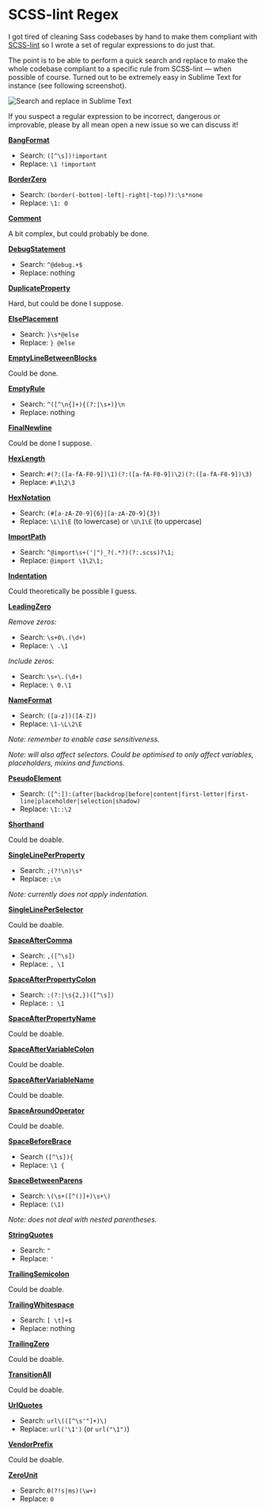 # SCSS-lint Regex

I got tired of cleaning Sass codebases by hand to make them compliant with [SCSS-lint](https://github.com/brigade/scss-lint) so I wrote a set of regular expressions to do just that. 

The point is to be able to perform a quick search and replace to make the whole codebase compliant to a specific rule from SCSS-lint — when possible of course. Turned out to be extremely easy in Sublime Text for instance (see following screenshot).

![Search and replace in Sublime Text](http://i.imgur.com/hnWTib8.png)

If you suspect a regular expression to be incorrect, dangerous or improvable, please by all mean open a new issue so we can discuss it!

**[BangFormat](https://github.com/brigade/scss-lint/blob/master/lib/scss_lint/linter/README.md#bangformat)**

* Search: `([^\s])!important`
* Replace: `\1 !important`

**[BorderZero](https://github.com/brigade/scss-lint/blob/master/lib/scss_lint/linter/README.md#borderzero)**

* Search: `(border(-bottom|-left|-right|-top)?):\s*none`
* Replace: `\1: 0`

**[Comment](https://github.com/brigade/scss-lint/blob/master/lib/scss_lint/linter/README.md#comment)**

A bit complex, but could probably be done.

**[DebugStatement](https://github.com/brigade/scss-lint/blob/master/lib/scss_lint/linter/README.md#debugstatement)**

* Search: `^@debug.+$`
* Replace: nothing

**[DuplicateProperty](https://github.com/brigade/scss-lint/blob/master/lib/scss_lint/linter/README.md#duplicateproperty)**

Hard, but could be done I suppose.

**[ElsePlacement](https://github.com/brigade/scss-lint/blob/master/lib/scss_lint/linter/README.md#elseplacement)**

* Search: `}\s*@else`
* Replace: `} @else`

**[EmptyLineBetweenBlocks](https://github.com/brigade/scss-lint/blob/master/lib/scss_lint/linter/README.md#emptylinebetweenblocks)**

Could be done.

**[EmptyRule](https://github.com/brigade/scss-lint/blob/master/lib/scss_lint/linter/README.md#emptyrule)**

* Search: `^([^\n{]+){(?:|\s+)}\n`
* Replace: nothing 

**[FinalNewline](https://github.com/brigade/scss-lint/blob/master/lib/scss_lint/linter/README.md#finalnewline)**

Could be done I suppose.

**[HexLength](https://github.com/brigade/scss-lint/blob/master/lib/scss_lint/linter/README.md#hexlength)**

* Search: `#(?:([a-fA-F0-9])\1)(?:([a-fA-F0-9])\2)(?:([a-fA-F0-9])\3)`
* Replace: `#\1\2\3`

**[HexNotation](https://github.com/brigade/scss-lint/blob/master/lib/scss_lint/linter/README.md#hexnotation)**

* Search: `(#[a-zA-Z0-9]{6}|[a-zA-Z0-9]{3})`
* Replace: `\L\1\E` (to lowercase) or `\U\1\E` (to uppercase)

**[ImportPath](https://github.com/brigade/scss-lint/blob/master/lib/scss_lint/linter/README.md#importpath)**

* Search: `^@import\s+('|")_?(.*?)(?:.scss)?\1;`
* Replace: `@import \1\2\1;`

**[Indentation](https://github.com/brigade/scss-lint/blob/master/lib/scss_lint/linter/README.md#indentation)**

Could theoretically be possible I guess.

**[LeadingZero](https://github.com/brigade/scss-lint/blob/master/lib/scss_lint/linter/README.md#leadingzero)**

*Remove zeros:*

* Search: `\s+0\.(\d+)`
* Replace: `\ .\1`

*Include zeros:*

* Search: `\s+\.(\d+)`
* Replace: `\ 0.\1`

**[NameFormat](https://github.com/brigade/scss-lint/blob/master/lib/scss_lint/linter/README.md#nameformat)**

* Search: `([a-z])([A-Z])`
* Replace: `\1-\L\2\E`

*Note: remember to enable case sensitiveness.*

*Note: will also affect selectors. Could be optimised to only affect variables, placeholders, mixins and functions.*

**[PseudoElement](https://github.com/brigade/scss-lint/blob/master/lib/scss_lint/linter/README.md#pseudoelement)**

* Search: `([^:]):(after|backdrop|before|content|first-letter|first-line|placeholder|selection|shadow)`
* Replace: `\1::\2`

**[Shorthand](https://github.com/brigade/scss-lint/blob/master/lib/scss_lint/linter/README.md#shorthand)**

Could be doable.

**[SingleLinePerProperty](https://github.com/brigade/scss-lint/blob/master/lib/scss_lint/linter/README.md#singlelineperproperty)**

* Search: `;(?!\n)\s*`
* Replace: `;\n`

*Note: currently does not apply indentation.*

**[SingleLinePerSelector](https://github.com/brigade/scss-lint/blob/master/lib/scss_lint/linter/README.md#singlelineperselector)**

Could be doable.

**[SpaceAfterComma](https://github.com/brigade/scss-lint/blob/master/lib/scss_lint/linter/README.md#spaceaftercomma)**

* Search: `,([^\s])`
* Replace: `, \1`

**[SpaceAfterPropertyColon](https://github.com/brigade/scss-lint/blob/master/lib/scss_lint/linter/README.md#spaceafterpropertycolon)**

* Search: `:(?:|\s{2,})([^\s])`
* Replace: `: \1`

**[SpaceAfterPropertyName](https://github.com/brigade/scss-lint/blob/master/lib/scss_lint/linter/README.md#spaceafterpropertyname)**

Could be doable.

**[SpaceAfterVariableColon](https://github.com/brigade/scss-lint/blob/master/lib/scss_lint/linter/README.md#spaceaftervariablecolon)**

Could be doable.

**[SpaceAfterVariableName](https://github.com/brigade/scss-lint/blob/master/lib/scss_lint/linter/README.md#spaceaftervariablename)**

Could be doable.

**[SpaceAroundOperator](https://github.com/brigade/scss-lint/blob/master/lib/scss_lint/linter/README.md#spacearoundoperator)**

Could be doable.

**[SpaceBeforeBrace](https://github.com/brigade/scss-lint/blob/master/lib/scss_lint/linter/README.md#spacebeforebrace)**

* Search `([^\s]){`
* Replace: `\1 {`

**[SpaceBetweenParens](https://github.com/brigade/scss-lint/blob/master/lib/scss_lint/linter/README.md#spacebetweenparens)**

* Search: `\(\s+([^()]+)\s+\)`
* Replace: `(\1)`

*Note: does not deal with nested parentheses.*

**[StringQuotes](https://github.com/brigade/scss-lint/blob/master/lib/scss_lint/linter/README.md#stringquotes)**

* Search: `"`
* Replace: `'`

**[TrailingSemicolon](https://github.com/brigade/scss-lint/blob/master/lib/scss_lint/linter/README.md#trailingsemicolon)**

Could be doable.

**[TrailingWhitespace](https://github.com/brigade/scss-lint/blob/master/lib/scss_lint/linter/README.md#trailingwhitespace)**

* Search: `[ \t]+$`
* Replace: nothing

**[TrailingZero](https://github.com/brigade/scss-lint/blob/master/lib/scss_lint/linter/README.md#trailingzero)**

Could be doable.

**[TransitionAll](https://github.com/brigade/scss-lint/blob/master/lib/scss_lint/linter/README.md#transitionall)**

Could be doable.

**[UrlQuotes](https://github.com/brigade/scss-lint/blob/master/lib/scss_lint/linter/README.md#urlquotes)**

* Search: `url\(([^\s'"]+)\)`
* Replace: `url('\1')` (or `url("\1")`)

**[VendorPrefix](https://github.com/brigade/scss-lint/blob/master/lib/scss_lint/linter/README.md#vendorprefix)**

Could be doable.

**[ZeroUnit](https://github.com/brigade/scss-lint/blob/master/lib/scss_lint/linter/README.md#zerounit)**

* Search: `0(?!s|ms)(\w+)`
* Replace: `0`
